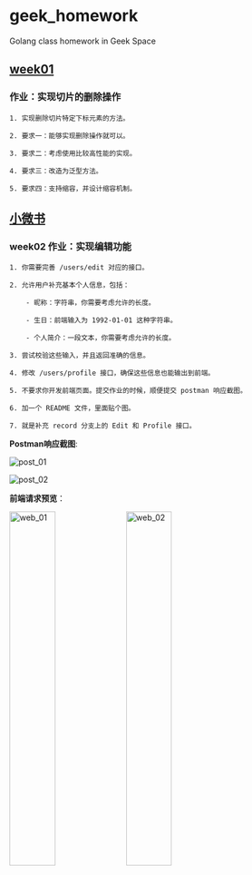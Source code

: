 # geek_homework

Golang class homework in Geek Space

## [week01](https://github.com/ycvk/geek_homework/tree/main/week01)
### 作业：实现切片的删除操作
```
1. 实现删除切片特定下标元素的方法。

2. 要求一：能够实现删除操作就可以。

3. 要求二：考虑使用比较高性能的实现。

4. 要求三：改造为泛型方法。

5. 要求四：支持缩容，并设计缩容机制。
```

## [小微书](https://github.com/ycvk/geek_homework/tree/main/tinybook)
### week02 作业：实现编辑功能
```
1. 你需要完善 /users/edit 对应的接口。

2. 允许用户补充基本个人信息，包括：

    - 昵称：字符串，你需要考虑允许的长度。

    - 生日：前端输入为 1992-01-01 这种字符串。

    - 个人简介：一段文本，你需要考虑允许的长度。

3. 尝试校验这些输入，并且返回准确的信息。

4. 修改 /users/profile 接口，确保这些信息也能输出到前端。

5. 不要求你开发前端页面。提交作业的时候，顺便提交 postman 响应截图。

6. 加一个 README 文件，里面贴个图。

7. 就是补充 record 分支上的 Edit 和 Profile 接口。
```
**Postman响应截图**:

![post_01](https://i.mji.rip/2023/10/02/73405f3b359c19579beaaa5fb4fb588e.png)

![post_02](https://i.mji.rip/2023/10/02/2c01cc2c383c90dfea1d2ff39612d0c0.png)

**前端请求预览**：

<img src="https://i.mji.rip/2023/10/02/23b5761e808f0d6b12a3582d8fa39dbf.png" width="40%" height="40%" alt="web_01" align=center />

<img src="https://i.mji.rip/2023/10/02/f8b1662852a50f852884534bbb4b1876.png" width="40%" height="40%" alt="web_02" align=center />
